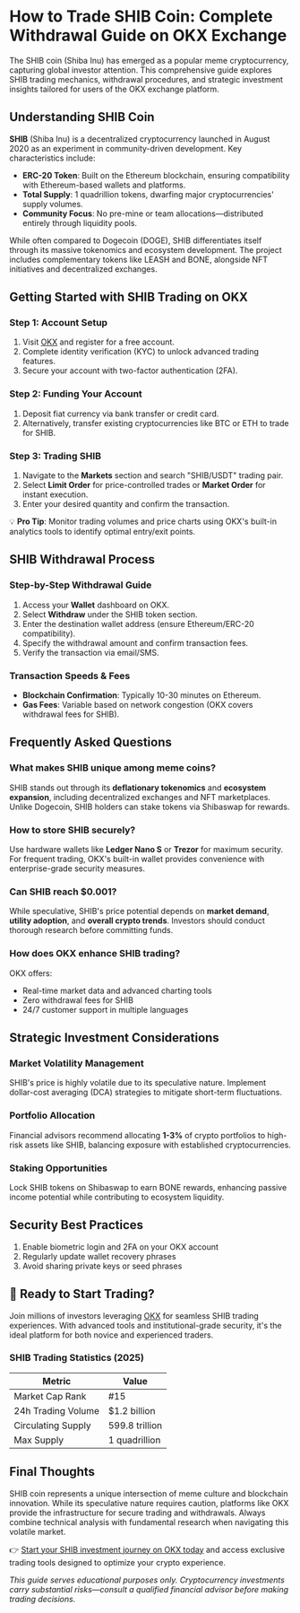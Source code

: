 # How to Trade SHIB Coin: Complete Withdrawal Guide on OKX Exchange  

The SHIB coin (Shiba Inu) has emerged as a popular meme cryptocurrency, capturing global investor attention. This comprehensive guide explores SHIB trading mechanics, withdrawal procedures, and strategic investment insights tailored for users of the OKX exchange platform.  

## Understanding SHIB Coin  

**SHIB** (Shiba Inu) is a decentralized cryptocurrency launched in August 2020 as an experiment in community-driven development. Key characteristics include:  
- **ERC-20 Token**: Built on the Ethereum blockchain, ensuring compatibility with Ethereum-based wallets and platforms.  
- **Total Supply**: 1 quadrillion tokens, dwarfing major cryptocurrencies' supply volumes.  
- **Community Focus**: No pre-mine or team allocations—distributed entirely through liquidity pools.  

While often compared to Dogecoin (DOGE), SHIB differentiates itself through its massive tokenomics and ecosystem development. The project includes complementary tokens like LEASH and BONE, alongside NFT initiatives and decentralized exchanges.  

## Getting Started with SHIB Trading on OKX  

### Step 1: Account Setup  
1. Visit [OKX](https://bit.ly/okx-bonus) and register for a free account.  
2. Complete identity verification (KYC) to unlock advanced trading features.  
3. Secure your account with two-factor authentication (2FA).  

### Step 2: Funding Your Account  
1. Deposit fiat currency via bank transfer or credit card.  
2. Alternatively, transfer existing cryptocurrencies like BTC or ETH to trade for SHIB.  

### Step 3: Trading SHIB  
1. Navigate to the **Markets** section and search "SHIB/USDT" trading pair.  
2. Select **Limit Order** for price-controlled trades or **Market Order** for instant execution.  
3. Enter your desired quantity and confirm the transaction.  

💡 **Pro Tip**: Monitor trading volumes and price charts using OKX's built-in analytics tools to identify optimal entry/exit points.  

## SHIB Withdrawal Process  

### Step-by-Step Withdrawal Guide  
1. Access your **Wallet** dashboard on OKX.  
2. Select **Withdraw** under the SHIB token section.  
3. Enter the destination wallet address (ensure Ethereum/ERC-20 compatibility).  
4. Specify the withdrawal amount and confirm transaction fees.  
5. Verify the transaction via email/SMS.  

### Transaction Speeds & Fees  
- **Blockchain Confirmation**: Typically 10-30 minutes on Ethereum.  
- **Gas Fees**: Variable based on network congestion (OKX covers withdrawal fees for SHIB).  

## Frequently Asked Questions  

### What makes SHIB unique among meme coins?  
SHIB stands out through its **deflationary tokenomics** and **ecosystem expansion**, including decentralized exchanges and NFT marketplaces. Unlike Dogecoin, SHIB holders can stake tokens via Shibaswap for rewards.  

### How to store SHIB securely?  
Use hardware wallets like **Ledger Nano S** or **Trezor** for maximum security. For frequent trading, OKX's built-in wallet provides convenience with enterprise-grade security measures.  

### Can SHIB reach $0.001?  
While speculative, SHIB's price potential depends on **market demand**, **utility adoption**, and **overall crypto trends**. Investors should conduct thorough research before committing funds.  

### How does OKX enhance SHIB trading?  
OKX offers:  
- Real-time market data and advanced charting tools  
- Zero withdrawal fees for SHIB  
- 24/7 customer support in multiple languages  

## Strategic Investment Considerations  

### Market Volatility Management  
SHIB's price is highly volatile due to its speculative nature. Implement dollar-cost averaging (DCA) strategies to mitigate short-term fluctuations.  

### Portfolio Allocation  
Financial advisors recommend allocating **1-3%** of crypto portfolios to high-risk assets like SHIB, balancing exposure with established cryptocurrencies.  

### Staking Opportunities  
Lock SHIB tokens on Shibaswap to earn BONE rewards, enhancing passive income potential while contributing to ecosystem liquidity.  

## Security Best Practices  
1. Enable biometric login and 2FA on your OKX account  
2. Regularly update wallet recovery phrases  
3. Avoid sharing private keys or seed phrases  

## 🚀 Ready to Start Trading?  
Join millions of investors leveraging [OKX](https://bit.ly/okx-bonus) for seamless SHIB trading experiences. With advanced tools and institutional-grade security, it's the ideal platform for both novice and experienced traders.  

### SHIB Trading Statistics (2025)  

| Metric                | Value               |  
|-----------------------|---------------------|  
| Market Cap Rank       | #15                 |  
| 24h Trading Volume    | $1.2 billion        |  
| Circulating Supply    | 599.8 trillion      |  
| Max Supply            | 1 quadrillion       |  

## Final Thoughts  

SHIB coin represents a unique intersection of meme culture and blockchain innovation. While its speculative nature requires caution, platforms like OKX provide the infrastructure for secure trading and withdrawals. Always combine technical analysis with fundamental research when navigating this volatile market.  

👉 [Start your SHIB investment journey on OKX today](https://bit.ly/okx-bonus) and access exclusive trading tools designed to optimize your crypto experience.  

*This guide serves educational purposes only. Cryptocurrency investments carry substantial risks—consult a qualified financial advisor before making trading decisions.*
